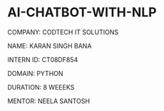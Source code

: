 # AI-CHATBOT-WITH-NLP

COMPANY: CODTECH IT SOLUTIONS

NAME: KARAN SINGH BANA

INTERN ID: CT08DF854

DOMAIN: PYTHON

DURATION: 8 WEEEKS

MENTOR: NEELA SANTOSH
